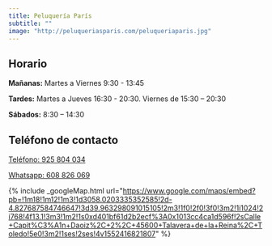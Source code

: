 ```yaml
---
title: Peluquería París
subtitle: ""
image: "http://peluqueriasparis.com/peluqueriaparis.jpg"
---
```


## Horario
**Mañanas:** Martes a Viernes 9:30 - 13:45

**Tardes:**  Martes a Jueves 16:30 - 20:30. Viernes de 15:30 – 20:30

**Sábados:** 8:30 – 14:30

## Teléfono de contacto
<a href="tel:+34925804034">Teléfono: 925 804 034</a>

<a href="https://wa.me/34608826069">Whatsapp: 608 826 069</a>

{% include _googleMap.html url="https://www.google.com/maps/embed?pb=!1m18!1m12!1m3!1d3058.0203335352585!2d-4.827687584746647!3d39.963298091015105!2m3!1f0!2f0!3f0!3m2!1i1024!2i768!4f13.1!3m3!1m2!1s0xd401bf61d2b2ecf%3A0x1013cc4ca1d596f!2sCalle+Capit%C3%A1n+Daoiz%2C+2%2C+45600+Talavera+de+la+Reina%2C+Toledo!5e0!3m2!1ses!2ses!4v1552416821807"
%}
